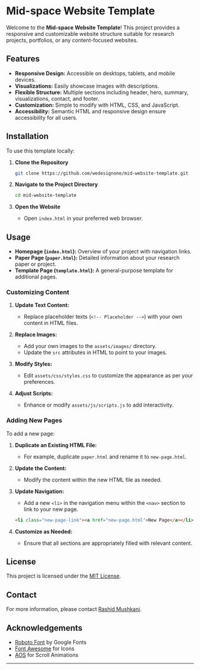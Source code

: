 # Mid-space Website Template

Welcome to the **Mid-space Website Template**! This project provides a responsive and customizable website structure suitable for research projects, portfolios, or any content-focused websites.

## Features

- **Responsive Design:** Accessible on desktops, tablets, and mobile devices.
- **Visualizations:** Easily showcase images with descriptions.
- **Flexible Structure:** Multiple sections including header, hero, summary, visualizations, contact, and footer.
- **Customization:** Simple to modify with HTML, CSS, and JavaScript.
- **Accessibility:** Semantic HTML and responsive design ensure accessibility for all users.

## Installation

To use this template locally:

1. **Clone the Repository**
    ```bash
    git clone https://github.com/wedesignone/mid-website-template.git
    ```

2. **Navigate to the Project Directory**
    ```bash
    cd mid-website-template
    ```

3. **Open the Website**
    - Open `index.html` in your preferred web browser.

## Usage

- **Homepage (`index.html`):** Overview of your project with navigation links.
- **Paper Page (`paper.html`):** Detailed information about your research paper or project.
- **Template Page (`template.html`):** A general-purpose template for additional pages.

### Customizing Content

1. **Update Text Content:**
   - Replace placeholder texts (`<!-- Placeholder -->`) with your own content in HTML files.

2. **Replace Images:**
   - Add your own images to the `assets/images/` directory.
   - Update the `src` attributes in HTML to point to your images.

3. **Modify Styles:**
   - Edit `assets/css/styles.css` to customize the appearance as per your preferences.

4. **Adjust Scripts:**
   - Enhance or modify `assets/js/scripts.js` to add interactivity.

### Adding New Pages

To add a new page:

1. **Duplicate an Existing HTML File:**
   - For example, duplicate `paper.html` and rename it to `new-page.html`.

2. **Update the Content:**
   - Modify the content within the new HTML file as needed.

3. **Update Navigation:**
   - Add a new `<li>` in the navigation menu within the `<nav>` section to link to your new page.

    ```html
    <li class="new-page-link"><a href="new-page.html">New Page</a></li>
    ```

4. **Customize as Needed:**
   - Ensure that all sections are appropriately filled with relevant content.

## License

This project is licensed under the [MIT License](LICENSE).

## Contact

For more information, please contact [Rashid Mushkani](mailto:rashidmushkani@gmail.com).

## Acknowledgements

- [Roboto Font](https://fonts.google.com/specimen/Roboto) by Google Fonts
- [Font Awesome](https://fontawesome.com/) for Icons
- [AOS](https://michalsnik.github.io/aos/) for Scroll Animations

---
